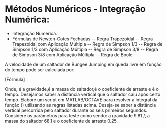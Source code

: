 # Métodos Numéricos - Integração Numérica:

- Integração Numérica.
- Fórmulas de Newton-Cotes Fechadas
-- Regra Trapezoidal
-- Regra Trapezoidal com Aplicação Múltipla
-- Regra de Simpson 1/3
-- Regra de Simpson 1/3 com Aplicação Múltipla
-- Regra de Simpson 3/8
-- Regra de Simpson 3/8 com Aplicação Múltipla
-- Regra de Boole

A velocidade de um saltador de Bungee Jumping em queda livre em função do tempo pode ser calculada por:

[Fórmula]

Onde, é a gravidade,é a massa do saltador,é o coeficiente de arraste e é o tempo. Desejamos saber a distância vertical que o saltador caiu após certo tempo. Elabore um script em MATLAB/OCTAVE para resolver a integral da função () utilizando as regras listadas acima. Deseja-se saber a distância vertical percorrida pelo saltador durante os seis primeiros segundos. Considere os parâmetros para teste como sendo: a gravidade 9.81 /, a massa do saltador 68.1 e o coeficiente de arraste 0.25.